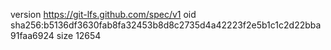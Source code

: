 version https://git-lfs.github.com/spec/v1
oid sha256:b5136df3630fab8fa32453b8d8c2735d4a42223f2e5b1c1c2d22bba91faa6924
size 12654
